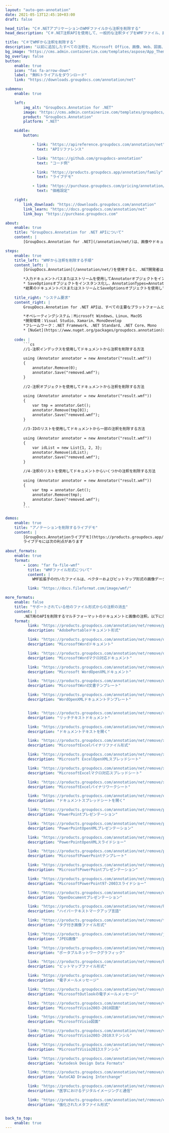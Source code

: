 ```yaml
---
layout: "auto-gen-annotation"
date: 2021-05-13T12:45:10+03:00
draft: false

head_title: "C＃.NETアプリケーションのWMFファイルから注釈を削除する"
head_description: "C＃.NET注釈APIを使用して、一般的な注釈タイプをWMFファイル、画像、図面、およびドキュメントファイル形式に削除します."

title: "C＃でWMFから注釈を削除する"
description: "以前に追加したすべての注釈を、Microsoft Office、画像、Web、図面、およびその他のあらゆる種類の.NETアプリケーションのドキュメントファイル形式から削除します。"
bg_image: "https://cms.admin.containerize.com/templates/aspose/App_Themes/V3/images/bg/header1.png"
bg_overlay: false
button:
    enable: true
    icon: "fas fa-arrow-down"
    label: "無料トライアルをダウンロード"
    link: "https://downloads.groupdocs.com/annotation/net"

submenu:
    enable: true

    left:
        img_alt: "GroupDocs.Annotation for .NET"
        image: "https://cms.admin.containerize.com/templates/groupdocs/images/product-logos/90x90-noborder/groupdocs-annotation-net.png"
        product: "GroupDocs.Annotation"
        platform: ".NET"

    middle:
        button:

            - link: "https://apireference.groupdocs.com/annotation/net"
              text: "APIリファレンス"

            - link: "https://github.com/groupdocs-annotation"
              text: "コード例"

            - link: "https://products.groupdocs.app/annotation/family"
              text: "ライブデモ"

            - link: "https://purchase.groupdocs.com/pricing/annotation/net"
              text: "価格設定"

    right:
        link_download: "https://downloads.groupdocs.com/annotation"
        link_learn: "https://docs.groupdocs.com/annotation/net"
        link_buy: "https://purchase.groupdocs.com"

about:
    enable: true
    title: "GroupDocs.Annotation for .NET APIについて"
    content: |
        [GroupDocs.Annotation for .NET](/annotation/net/)は、画像やドキュメントファイル形式から注釈を表示、追加、変更、削除、抽出するためのネイティブの.NET注釈処理APIです。ユーザーは、コメント、メモ、コメント、およびPDF、HTML、Word、Excel、Visioダイアグラム、プレゼンテーション、図面、画像、およびその他の多くのファイル形式のテキスト、グラフィックス、透かしなどのさまざまな注釈タイプを簡単に削除できます。注釈処理機能は、インポートされたドキュメントから注釈を正確に読み取ることができ、カスタマイズを実装した後、元のファイル形式または目的のファイル形式にエクスポートして戻すことができます。

steps:
    enable: true
    title_left: "WMFから注釈を削除する手順"
    content_left: |
        [GroupDocs.Annotation](/annotation/net/)を使用すると、.NET開発者は、いくつかの簡単な手順を実装することで、アプリケーション内のWMFファイルから注釈の詳細を簡単に削除できます。

        *入力ドキュメントパスまたはストリームを使用してAnnotatorオブジェクトをインスタンス化します。
        * SaveOptionsオブジェクトをインスタンス化し、AnnotationTypes=AnnotationType.Noneを設定します。
        *結果のドキュメントパスまたはストリームとSaveOptionsオブジェクトを使用してSaveメソッドを呼び出します。
        
    title_right: "システム要求"
    content_right: |
        GroupDocs.Annotation for .NET APIは、すべての主要なプラットフォームとオペレーティングシステムでサポートされています。以下のコードを実行する前に、システムに次の前提条件がインストールされていることを確認してください。

        *オペレーティングシステム：Microsoft Windows、Linux、MacOS
        *開発環境：Visual Studio、Xamarin、MonoDevelop
        *フレームワーク：.NET Framework、.NET Standard、.NET Core、Mono
        * [NuGet](https://www.nuget.org/packages/groupdocs.annotation)から最新バージョンのGroupDocs.Annotationfor.NETをダウンロードします。
        
    code: |
        ```cs
        //1-注釈インデックスを使用してドキュメントから注釈を削除する方法
        
        using (Annotator annotator = new Annotator("result.wmf"))
        {
        	annotator.Remove(0);
        	annotator.Save("removed.wmf");
        }
        
        //2-注釈オブジェクトを使用してドキュメントから注釈を削除する方法
        
        using (Annotator annotator = new Annotator("result.wmf"))
        {
        	var tmp = annotator.Get();
        	annotator.Remove(tmp[0]);
        	annotator.Save("removed.wmf");
        }
        
        //3-IDのリストを使用してドキュメントから一部の注釈を削除する方法
        
        using (Annotator annotator = new Annotator("result.wmf"))
        {
        	var idList = new List{1, 2, 3};
        	annotator.Remove(idList);
        	annotator.Save("removed.wmf");
        }
        
        //4-注釈のリストを使用してドキュメントからいくつかの注釈を削除する方法
        
        using (Annotator annotator = new Annotator("result.wmf"))
        {
        	var tmp = annotator.Get();
        	annotator.Remove(tmp);
        	annotator.Save("removed.wmf");
        }
        ```
        
demos:
    enable: true
    title: "アノテーションを削除するライブデモ"
    content: |
        [GroupDocs.Annotationライブデモ](https://products.groupdocs.app/annotation/family)サイトにアクセスして、今すぐWMFファイルから注釈を削除してください。  
        ライブデモには次の利点があります
        
about_formats:
    enable: true
    format:
        - icon: "far fa-file-wmf"
          title: "WMFファイル形式について"
          content: |
            WMF拡張子の付いたファイルは、ベクターおよびビットマップ形式の画像データを格納するためのMicrosoft Windowsメタファイル（WMF）を表します。より正確に言うと、WMFは、デバイスに依存しないグラフィックスファイル形式のベクターファイル形式カテゴリに属しています。 Windowsグラフィックデバイスインターフェイス（GDI）は、WMFファイルに格納されている関数を使用して、画面に画像を表示します。拡張メタファイル（EMF）として知られるWMFのより拡張されたバージョンは、フォーマットをより豊富な機能にするために後で公開されました。実際には、WMFはSVGに似ています。

          link: "https://docs.fileformat.com/image/wmf/"

more_formats:
    enable: false
    title: "サポートされている他のファイル形式からの注釈の消去"
    content: |
        .NET用のAPIを削除するマルチフォーマットのドキュメントと画像の注釈。以下に示すように、一般的なファイル形式のいくつかから注釈を削除します。
    format: 
          link: "https://products.groupdocs.com/annotation/net/remove/pdf/"
          description: "AdobePortableドキュメント形式"

          link: "https://products.groupdocs.com/annotation/net/remove/doc/"
          description: "MicrosoftWordドキュメント"

          link: "https://products.groupdocs.com/annotation/net/remove/docm/"
          description: "MicrosoftWordマクロ対応ドキュメント"

          link: "https://products.groupdocs.com/annotation/net/remove/docx/"
          description: "Microsoft WordOpenXMLドキュメント"

          link: "https://products.groupdocs.com/annotation/net/remove/dot/"
          description: "MicrosoftWord文書テンプレート"

          link: "https://products.groupdocs.com/annotation/net/remove/dotx/"
          description: "WordOpenXMLドキュメントテンプレート"


          link: "https://products.groupdocs.com/annotation/net/remove/rtf/"
          description: "リッチテキストドキュメント"

          link: "https://products.groupdocs.com/annotation/net/remove/odt/"
          description: "ドキュメントテキストを開く"

          link: "https://products.groupdocs.com/annotation/net/remove/xls/"
          description: "MicrosoftExcelバイナリファイル形式"

          link: "https://products.groupdocs.com/annotation/net/remove/xlsx/"
          description: "Microsoft ExcelOpenXMLスプレッドシート"

          link: "https://products.groupdocs.com/annotation/net/remove/xlsm/"
          description: "MicrosoftExcelマクロ対応スプレッドシート"

          link: "https://products.groupdocs.com/annotation/net/remove/xlsb/"
          description: "MicrosoftExcelバイナリワークシート"

          link: "https://products.groupdocs.com/annotation/net/remove/ods/"
          description: "ドキュメントスプレッドシートを開く"

          link: "https://products.groupdocs.com/annotation/net/remove/ppt/"
          description: "PowerPointプレゼンテーション"

          link: "https://products.groupdocs.com/annotation/net/remove/pptx/"
          description: "PowerPointOpenXMLプレゼンテーション"

          link: "https://products.groupdocs.com/annotation/net/remove/ppsx/"
          description: "PowerPointOpenXMLスライドショー"

          link: "https://products.groupdocs.com/annotation/net/remove/potm/"
          description: "MicrosoftPowerPointテンプレート"

          link: "https://products.groupdocs.com/annotation/net/remove/pptm/"
          description: "MicrosoftPowerPointプレゼンテーション"

          link: "https://products.groupdocs.com/annotation/net/remove/pps/"
          description: "MicrosoftPowerPoint97-2003スライドショー"

          link: "https://products.groupdocs.com/annotation/net/remove/odp/"
          description: "OpenDocumentプレゼンテーション"

          link: "https://products.groupdocs.com/annotation/net/remove/html/"
          description: "ハイパーテキストマークアップ言語"

          link: "https://products.groupdocs.com/annotation/net/remove/tiff/"
          description: "タグ付き画像ファイル形式"

          link: "https://products.groupdocs.com/annotation/net/remove/jpeg/"
          description: "JPEG画像"

          link: "https://products.groupdocs.com/annotation/net/remove/png/"
          description: "ポータブルネットワークグラフィック"

          link: "https://products.groupdocs.com/annotation/net/remove/bmp/"
          description: "ビットマップファイル形式"

          link: "https://products.groupdocs.com/annotation/net/remove/eml/"
          description: "電子メールメッセージ"

          link: "https://products.groupdocs.com/annotation/net/remove/msg/"
          description: "MicrosoftOutlookの電子メールメッセージ"

          link: "https://products.groupdocs.com/annotation/net/remove/vsd/"
          description: "MicrosoftVisio2003-2010図面"

          link: "https://products.groupdocs.com/annotation/net/remove/vsdx/"
          description: "MicrosoftVisio図面"

          link: "https://products.groupdocs.com/annotation/net/remove/vss/"
          description: "MicrosoftVisio2003-2010ステンシル"

          link: "https://products.groupdocs.com/annotation/net/remove/vst/"
          description: "MicrosoftVisio2013ステンシル"

          link: "https://products.groupdocs.com/annotation/net/remove/dwg/"
          description: "Autodesk Design Data Formats"

          link: "https://products.groupdocs.com/annotation/net/remove/dxf/"
          description: "AutoCAD Drawing Interchange"

          link: "https://products.groupdocs.com/annotation/net/remove/dcm/"
          description: "医学におけるデジタルイメージングと通信"

          link: "https://products.groupdocs.com/annotation/net/remove/emf/"
          description: "強化されたメタファイル形式"


back_to_top:
    enable: true
---
```

